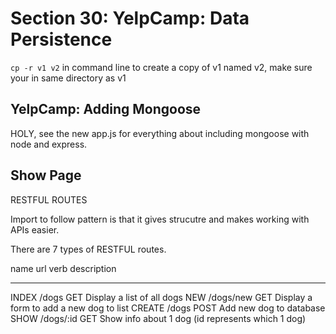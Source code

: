 # Section 30: YelpCamp: Data Persistence

`cp -r v1 v2` in command line to create a copy of v1 named v2, make sure your in same directory as v1

## YelpCamp: Adding Mongoose

HOLY, see the new app.js for everything about including mongoose with node and express.

## Show Page

RESTFUL ROUTES

Import to follow pattern is that it gives strucutre and makes working with APIs easier.

There are 7 types of RESTFUL routes.

name     url        verb    description

-------------------------------------
INDEX    /dogs      GET     Display a list of all dogs
NEW      /dogs/new  GET     Display a form to add a new dog to list
CREATE   /dogs      POST    Add new dog to database
SHOW     /dogs/:id  GET     Show info about 1 dog (id represents which 1 dog)
